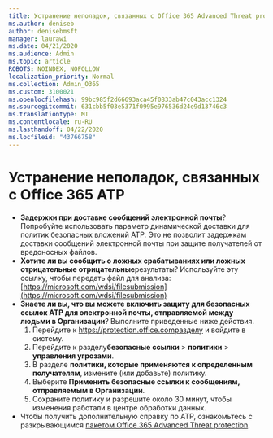 ```yaml
---
title: Устранение неполадок, связанных с Office 365 Advanced Threat protection (ATP)
ms.author: deniseb
author: denisebmsft
manager: laurawi
ms.date: 04/21/2020
ms.audience: Admin
ms.topic: article
ROBOTS: NOINDEX, NOFOLLOW
localization_priority: Normal
ms.collection: Admin_O365
ms.custom: 3100021
ms.openlocfilehash: 99bc985f2d66693aca45f0833ab47c043acc1324
ms.sourcegitcommit: 631cbb5f03e5371f0995e976536d24e9d13746c3
ms.translationtype: MT
ms.contentlocale: ru-RU
ms.lasthandoff: 04/22/2020
ms.locfileid: "43766758"
---
```

# <a name="troubleshoot-issues-with-office-365-atp"></a>Устранение неполадок, связанных с Office 365 ATP

- **Задержки при доставке сообщений электронной почты**? Попробуйте использовать параметр динамической доставки для политик безопасных вложений ATP. Это не позволит задержкам доставки сообщений электронной почты при защите получателей от вредоносных файлов.
- **Хотите ли вы сообщить о ложных срабатываниях или ложных отрицательные отрицательные**результаты? Используйте эту ссылку, чтобы передать файл для анализа:[https://microsoft.com/wdsi/filesubmission](https://microsoft.com/wdsi/filesubmission)
- **Знаете ли вы, что вы можете включить защиту для безопасных ссылок ATP для электронной почты, отправляемой между людьми в Организации**? Выполните приведенные ниже действия.
    1. Перейдите к https://protection.office.comразделу и войдите в систему.
    2. Перейдите к разделу**безопасные ссылки** > **политики** >  **управления угрозами**.
    3. В разделе **политики, которые применяются к определенным получателям**, измените (или добавьте) политику.
    4. Выберите **Применить безопасные ссылки к сообщениям, отправляемым в Организации**.
    5. Сохраните политику и разрешите около 30 минут, чтобы изменения работали в центре обработки данных.
- Чтобы получить дополнительную справку по ATP, ознакомьтесь с разкрывающимся [пакетом Office 365 Advanced Threat protection](https://docs.microsoft.com/office365/securitycompliance/office-365-atp).